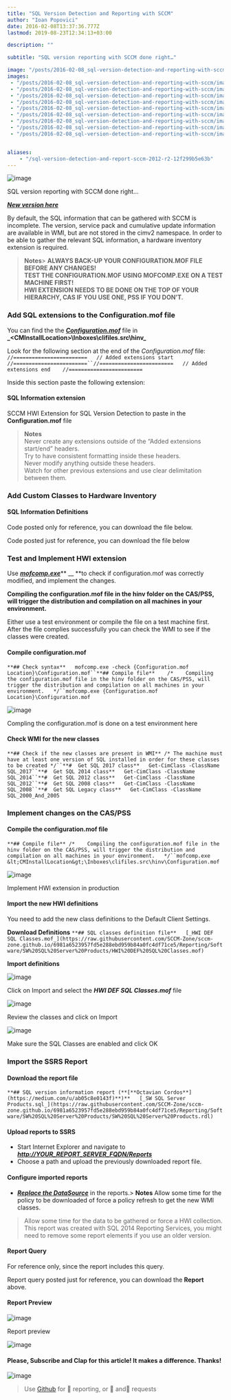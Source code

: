 ```yaml
---
title: "SQL Version Detection and Reporting with SCCM"
author: "Ioan Popovici"
date: 2016-02-08T13:37:36.777Z
lastmod: 2019-08-23T12:34:13+03:00

description: ""

subtitle: "SQL version reporting with SCCM done right…"

image: "/posts/2016-02-08_sql-version-detection-and-reporting-with-sccm/images/1.jpeg" 
images:
 - "/posts/2016-02-08_sql-version-detection-and-reporting-with-sccm/images/1.jpeg" 
 - "/posts/2016-02-08_sql-version-detection-and-reporting-with-sccm/images/2.png" 
 - "/posts/2016-02-08_sql-version-detection-and-reporting-with-sccm/images/3.png" 
 - "/posts/2016-02-08_sql-version-detection-and-reporting-with-sccm/images/4.jpeg" 
 - "/posts/2016-02-08_sql-version-detection-and-reporting-with-sccm/images/5.jpeg" 
 - "/posts/2016-02-08_sql-version-detection-and-reporting-with-sccm/images/6.jpeg" 
 - "/posts/2016-02-08_sql-version-detection-and-reporting-with-sccm/images/7.jpeg" 
 - "/posts/2016-02-08_sql-version-detection-and-reporting-with-sccm/images/8.jpeg" 
 - "/posts/2016-02-08_sql-version-detection-and-reporting-with-sccm/images/9.gif" 


aliases:
    - "/sql-version-detection-and-report-sccm-2012-r2-12f299b5e63b"
---
```


![image](/posts/2016-02-08_sql-version-detection-and-reporting-with-sccm/images/1.jpeg)



SQL version reporting with SCCM done right…

[**_New version here_**](https://SCCM.Zone/SW-SQL-Server-Products)


By
 default, the SQL information that can be gathered with SCCM is incomplete. The version, service pack and cumulative update information are available in WMI, but are not stored in the cimv2 namespace. In order to be able to gather the relevant SQL information, a hardware inventory extension is required.
> **Notes**> **ALWAYS BACK-UP YOUR CONFIGURATION.MOF FILE BEFORE ANY CHANGES!  
> TEST THE CONFIGURATION.MOF USING MOFCOMP.EXE ON A TEST MACHINE FIRST!  
> HWI EXTENSION NEEDS TO BE DONE ON THE TOP OF YOUR HIERARCHY, CAS IF YOU USE ONE, PSS IF YOU DON’T.**

### Add SQL extensions to the Configuration.mof file

You can find the the [**_Configuration.mof_**](https://technet.microsoft.com/en-us/library/bb680858.aspx) file in **_&lt;CMInstallLocation&gt;\Inboxes\clifiles.src\hinv\_**

Look for the following section at the end of the _Configuration.mof_ file:
`//========================  
// Added extensions start   
//========================``//========================  
// Added extensions end   
//========================`

Inside this section paste the following extension:

#### SQL Information extension


SCCM HWI Extension for SQL Version Detection to paste in the **Configuration.mof** file

> **Notes**  
> Never create any extensions outside of the “Added extensions start/end” headers.  
> Try to have consistent formatting inside these headers.  
> Never modify anything outside these headers.  
> Watch for other previous extensions and use clear delimitation between them.

### Add Custom Classes to Hardware Inventory

#### SQL Information Definitions

Code posted only for reference, you can download the file below.


Code posted just for reference, you can download the file below



### Test and Implement HWI extension

Use [**_mofcomp.exe_**](http://mofcomp.exe%20configuration.mof)** __ **to check if configuration.mof was correctly modified, and implement the changes.

**Compiling the configuration.mof file in the hinv folder on the CAS/PSS, will trigger the distribution and compilation on all machines in your environment.**

Either use a test environment or compile the file on a test machine first. After the file complies successfully you can check the WMI to see if the classes were created.

#### Compile configuration.mof
`**## Check syntax**  
mofcomp.exe -check {Configuration.mof Location}\Configuration.mof``**## Compile file**   
/*   
Compiling the configuration.mof file in the hinv folder on the CAS/PSS, will trigger the distribution and compilation on all machines in your environment.  
*/``mofcomp.exe {Configuration.mof Location}\Configuration.mof`



![image](/posts/2016-02-08_sql-version-detection-and-reporting-with-sccm/images/2.png)

Compling the configuration.mof is done on a test environment here



#### Check WMI for the new classes
`**## Check if the new classes are present in WMI** /* The machine must have at least one version of SQL installed in order for these classes to be created */``**#  Get SQL 2017 class**  
Get-CimClass -ClassName SQL_2017``**#  Get SQL 2014 class**  
Get-CimClass -ClassName SQL_2014``**#  Get SQL 2012 class**  
Get-CimClass -ClassName SQL_2012``**#  Get SQL 2008 class**  
Get-CimClass -ClassName SQL_2008``**#  Get SQL Legacy class**  
Get-CimClass -ClassName SQL_2000_And_2005`

### Implement changes on the CAS/PSS

#### Compile the configuration.mof file
`**## Compile file** /*   
Compiling the configuration.mof file in the hinv folder on the CAS/PSS, will trigger the distribution and compilation on all machines in your environment.  
*/``mofcomp.exe &lt;CMInstallLocation&gt;\Inboxes\clifiles.src\hinv\Configuration.mof`



![image](/posts/2016-02-08_sql-version-detection-and-reporting-with-sccm/images/3.png)

Implement HWI extension in production



#### Import the new HWI definitions

You need to add the new class definitions to the Default Client Settings.

**Download Definitions**
`**## SQL classes definition file**  
[_HWI DEF SQL Classes.mof_](https://raw.githubusercontent.com/SCCM-Zone/sccm-zone.github.io/6981a6523957fd5e288ebd959b84a0fc4df71ce5/Reporting/Software/SW%20SQL%20Server%20Products/HWI%20DEF%20SQL%20Classes.mof)`

**Import definitions**




![image](/posts/2016-02-08_sql-version-detection-and-reporting-with-sccm/images/4.jpeg)

Click on Import and select the **_HWI DEF SQL Classes.mof_** file





![image](/posts/2016-02-08_sql-version-detection-and-reporting-with-sccm/images/5.jpeg)

Review the classes and click on Import





![image](/posts/2016-02-08_sql-version-detection-and-reporting-with-sccm/images/6.jpeg)

Make sure the SQL Classes are enabled and click OK



### Import the SSRS Report

#### Download the report file
`**## SQL version information report (**[**Octavian Cordos**](https://medium.com/u/ab05c8e0143f)**)**  
[_SW SQL Server Products.sql_](https://raw.githubusercontent.com/SCCM-Zone/sccm-zone.github.io/6981a6523957fd5e288ebd959b84a0fc4df71ce5/Reporting/Software/SW%20SQL%20Server%20Products/SW%20SQL%20Server%20Products.rdl)`

#### Upload reports to SSRS

*   Start Internet Explorer and navigate to [**_http://YOUR_REPORT_SERVER_FQDN/Reports_**](http://en.wikipedia.org/wiki/Fully_qualified_domain_name)
*   Choose a path and upload the previously downloaded report file.

#### Configure imported reports

*   [**_Replace the DataSource_**](https://joshheffner.com/how-to-import-additional-software-update-reports-in-sccm/) in the reports.> **Notes** Allow some time for the policy to be downloaded of force a policy refresh to get the new WMI classes.  
> Allow some time for the data to be gathered or force a HWI collection.  
> This report was created with SQL 2014 Reporting Services, you might need to remove some report elements if you use an older version.

#### Report Query

For reference only, since the report includes this query.


Report query posted just for reference, you can download the **Report** above.



#### Report Preview




![image](/posts/2016-02-08_sql-version-detection-and-reporting-with-sccm/images/7.jpeg)

Report preview





![image](/posts/2016-02-08_sql-version-detection-and-reporting-with-sccm/images/8.jpeg)

#### **Please, Subscribe and Clap for this article! It makes a difference. Thanks!**




![image](/posts/2016-02-08_sql-version-detection-and-reporting-with-sccm/images/9.gif)

> Use [Github](http://SCCM.Zone/GIT) for 🐛 reporting, or 🌈 and🦄 requests
